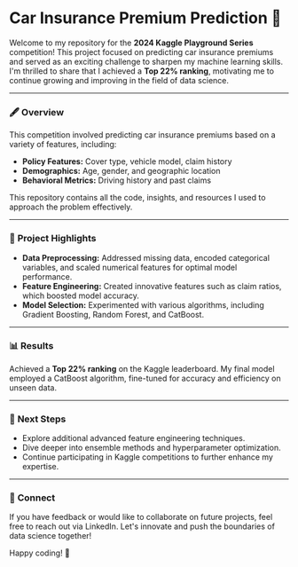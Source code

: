 # Car Insurance Premium Prediction 🚗

Welcome to my repository for the **2024 Kaggle Playground Series** competition! This project focused on predicting car insurance premiums and served as an exciting challenge to sharpen my machine learning skills. I'm thrilled to share that I achieved a **Top 22% ranking**, motivating me to continue growing and improving in the field of data science.

---

### 🖋️ **Overview**

This competition involved predicting car insurance premiums based on a variety of features, including:

- **Policy Features:** Cover type, vehicle model, claim history
- **Demographics:** Age, gender, and geographic location
- **Behavioral Metrics:** Driving history and past claims

This repository contains all the code, insights, and resources I used to approach the problem effectively.

---

### 🚀 **Project Highlights**

- **Data Preprocessing:** Addressed missing data, encoded categorical variables, and scaled numerical features for optimal model performance.  
- **Feature Engineering:** Created innovative features such as claim ratios, which boosted model accuracy.  
- **Model Selection:** Experimented with various algorithms, including Gradient Boosting, Random Forest, and CatBoost.  


---

### 📊 **Results**

Achieved a **Top 22% ranking** on the Kaggle leaderboard. My final model employed a CatBoost algorithm, fine-tuned for accuracy and efficiency on unseen data.

---

### 🌟 **Next Steps**

- Explore additional advanced feature engineering techniques.  
- Dive deeper into ensemble methods and hyperparameter optimization.  
- Continue participating in Kaggle competitions to further enhance my expertise.

---

### 🤝 **Connect**

If you have feedback or would like to collaborate on future projects, feel free to reach out via LinkedIn. Let's innovate and push the boundaries of data science together!

Happy coding! 🚀
